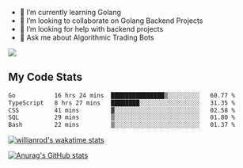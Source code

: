 
- 🌱 I’m currently learning Golang
- 👯 I’m looking to collaborate on Golang Backend Projects
- 🤔 I’m looking for help with backend projects
- 💬 Ask me about Algorithmic Trading Bots

![](https://github-profile-trophy.vercel.app/?username=kevinbarrero)

## My Code Stats

<!--START_SECTION:waka-->

```txt
Go           16 hrs 24 mins  ███████████████▒░░░░░░░░░   60.77 %
TypeScript   8 hrs 27 mins   ████████░░░░░░░░░░░░░░░░░   31.35 %
CSS          41 mins         ▓░░░░░░░░░░░░░░░░░░░░░░░░   02.58 %
SQL          29 mins         ▒░░░░░░░░░░░░░░░░░░░░░░░░   01.80 %
Bash         22 mins         ▒░░░░░░░░░░░░░░░░░░░░░░░░   01.37 %
```

<!--END_SECTION:waka-->

[![willianrod's wakatime stats](https://github-readme-stats.vercel.app/api/wakatime?username=holdandup&layout=compact&theme=react&custom_title=Wakatime%20All%20Time%20Stats&langs_count=8)](https://github.com/anuraghazra/github-readme-stats)

[![Anurag's GitHub stats](https://github-readme-stats.vercel.app/api?username=Kevinbarrero)](https://github.com/anuraghazra/github-readme-stats)




